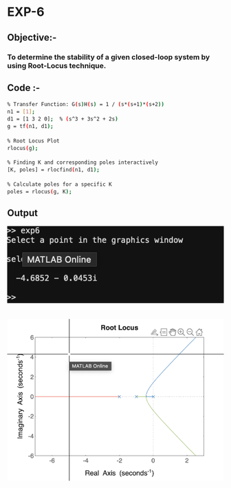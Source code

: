 # EXP-6

## Objective:-

###  To determine the stability of a given closed-loop system by using Root-Locus technique.


## Code :-


```bash
% Transfer Function: G(s)H(s) = 1 / (s*(s+1)*(s+2))
n1 = [1];
d1 = [1 3 2 0];  % (s^3 + 3s^2 + 2s)
g = tf(n1, d1);

% Root Locus Plot
rlocus(g);

% Finding K and corresponding poles interactively
[K, poles] = rlocfind(n1, d1);

% Calculate poles for a specific K
poles = rlocus(g, K);
```


## Output

<img src="./img/code.png">

<br>
<br>
<br>

<img src="./img/imgoutput.png">